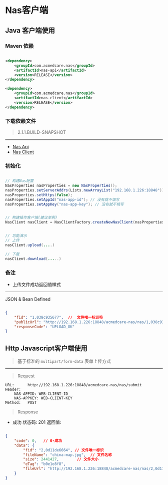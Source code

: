 # Nas客户端


## Java 客户端使用

### Maven 依赖

```xml

<dependency>
    <groupId>com.acmedcare.nas</groupId>
    <artifactId>nas-api</artifactId>
    <version>RELEASE</version>
</dependency>

<dependency>
    <groupId>com.acmedcare.nas</groupId>
    <artifactId>nas-client</artifactId>
    <version>RELEASE</version>
</dependency>

```

### 下载依赖文件

> 2.1.1.BUILD-SNAPSHOT
------
- [Nas Api](http://115.29.47.72:8082/acmedback/Acmedcare-NewIM/uploads/f88083eafe55aac197b4416a94475f17/nas-api-2.1.0.BUILD-20181202.063950-1.jar)
- [Nas Client](http://115.29.47.72:8082/acmedback/Acmedcare-NewIM/uploads/6f5561a643f2466ffa8181922b281734/nas-client-2.1.0.BUILD-20181202.063952-1.jar)



### 初始化

```java

// 构建Nas配置
NasProperties nasProperties = new NasProperties();
nasProperties.setServerAddrs(Lists.newArrayList("192.168.1.226:18848"));
nasProperties.setHttps(false);
nasProperties.setAppId("nas-app-id"); // 没有就不填写
nasProperties.setAppKey("nas-app-key"); // 没有就不填写


// 构建操作客户端(建议单例)
NasClient nasClient = NasClientFactory.createNewNasClient(nasProperties);


// 功能演示
// 上传
nasClient.upload(....)

// 下载
nasClient.download(.....)


```

### 备注

- 上传文件成功返回值样式
----------------
JSON & Bean Defined
```json

{
	"fid": "1,038c935677",  //  文件唯一标识符
	"publicUrl": "http://192.168.1.226:18848/acmedcare-nas/nas/1,038c935677", // 文件分布式访问路径
	"responseCode": "UPLOAD_OK"
}

``` 

## Http Javascript客户端使用

> 基于标准的 `multipart/form-data` 表单上传方式
----

> Request
```
URL:      http://192.168.1.226:18848/acmedcare-nas/nas/submit
Header:   
    NAS-APPID: WEB-CLIENT-ID
    NAS-APPKEY: WEB-CLIENT-KEY
Method:   POST 
```

> Response

- 成功
状态码: 201
返回值:
```json

{
    "code": 0,   // 0-成功
    "data": {
        "fid": "2,0d11de6664", // 文件唯一标识 
        "fileName": "china-map.jpg",  // 文件名称
        "size": 2441427,        // 文件大小
        "eTag": "b0e1e8f8",       
        "fileUrl": "http://192.168.1.226:18848/acmedcare-nas/nas/2,0d11de6664"  // 文件访问路径
    }
}


```


